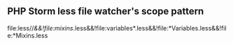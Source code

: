## PHP Storm less file watcher's scope pattern

file:less//*&&!file:mixins*.less&&!file:variables*.less&&!file:*Variables.less&&!file:*Mixins.less